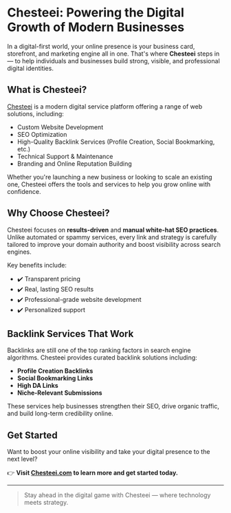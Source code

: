 # Chesteei: Powering the Digital Growth of Modern Businesses

In a digital-first world, your online presence is your business card, storefront, and marketing engine all in one. That's where **Chesteei** steps in — to help individuals and businesses build strong, visible, and professional digital identities.

## What is Chesteei?

[Chesteei](https://chesteei.com) is a modern digital service platform offering a range of web solutions, including:

- Custom Website Development  
- SEO Optimization  
- High-Quality Backlink Services (Profile Creation, Social Bookmarking, etc.)  
- Technical Support & Maintenance  
- Branding and Online Reputation Building

Whether you're launching a new business or looking to scale an existing one, Chesteei offers the tools and services to help you grow online with confidence.

## Why Choose Chesteei?

Chesteei focuses on **results-driven** and **manual white-hat SEO practices**. Unlike automated or spammy services, every link and strategy is carefully tailored to improve your domain authority and boost visibility across search engines.

Key benefits include:

- ✔️ Transparent pricing  
- ✔️ Real, lasting SEO results  
- ✔️ Professional-grade website development  
- ✔️ Personalized support

## Backlink Services That Work

Backlinks are still one of the top ranking factors in search engine algorithms. Chesteei provides curated backlink solutions including:

- **Profile Creation Backlinks**  
- **Social Bookmarking Links**  
- **High DA Links**  
- **Niche-Relevant Submissions**

These services help businesses strengthen their SEO, drive organic traffic, and build long-term credibility online.

## Get Started

Want to boost your online visibility and take your digital presence to the next level?

👉 **Visit [Chesteei.com](https://chesteei.com) to learn more and get started today.**

---

> Stay ahead in the digital game with Chesteei — where technology meets strategy.

